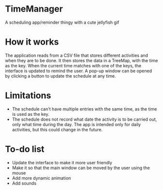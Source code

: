 # TimeManager
A scheduling app/reminder thingy with a cute jellyfish gif

# How it works
The application reads from a CSV file that stores different activities and when they are to be done. It then stores the data in a TreeMap, with the time as the key. When the current time matches with one of the keys, the interface is updated to remind the user. A pop-up window can be opened by clicking a button to update the schedule at any time.

# Limitations
- The schedule can't have multiple entries with the same time, as the time is used as the key.
- The schedule does not record what date the activity is to be carried out, only what time during the day. The app is intended only for daily activities, but this could change in the future.

# To-do list
- Update the interface to make it more user friendly
- Make it so that the main window can be moved by the user using the mouse
- Add more dynamic animation
- Add sounds
